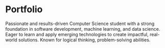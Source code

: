 # Portfolio
Passionate and results-driven Computer Science student with a strong foundation in software development, machine learning, and data science. Eager to learn and apply emerging technologies to create impactful, real-world solutions. Known for logical thinking, problem-solving abilities.
